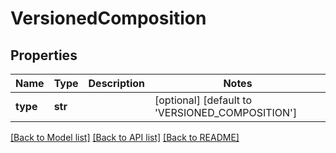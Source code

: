 # VersionedComposition

## Properties
Name | Type | Description | Notes
------------ | ------------- | ------------- | -------------
**type** | **str** |  | [optional] [default to 'VERSIONED_COMPOSITION']

[[Back to Model list]](../README.md#documentation-for-models) [[Back to API list]](../README.md#documentation-for-api-endpoints) [[Back to README]](../README.md)


